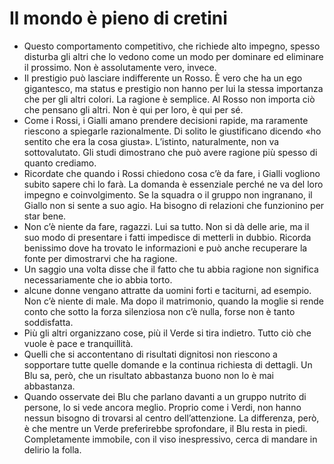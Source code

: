 # Il mondo è pieno di cretini
- Questo comportamento competitivo, che richiede alto impegno, spesso disturba gli altri che lo vedono come un modo per dominare ed eliminare il prossimo. Non è assolutamente vero, invece.
- Il prestigio può lasciare indifferente un Rosso. È vero che ha un ego gigantesco, ma status e prestigio non hanno per lui la stessa importanza che per gli altri colori. La ragione è semplice. Al Rosso non importa ciò che pensano gli altri. Non è qui per loro, è qui per sé.
- Come i Rossi, i Gialli amano prendere decisioni rapide, ma raramente riescono a spiegarle razionalmente. Di solito le giustificano dicendo «ho sentito che era la cosa giusta». L’istinto, naturalmente, non va sottovalutato. Gli studi dimostrano che può avere ragione più spesso di quanto crediamo.
- Ricordate che quando i Rossi chiedono cosa c’è da fare, i Gialli vogliono subito sapere chi lo farà. La domanda è essenziale perché ne va del loro impegno e coinvolgimento. Se la squadra o il gruppo non ingranano, il Giallo non si sente a suo agio. Ha bisogno di relazioni che funzionino per star bene.
- Non c’è niente da fare, ragazzi. Lui sa tutto. Non si dà delle arie, ma il suo modo di presentare i fatti impedisce di metterli in dubbio. Ricorda benissimo dove ha trovato le informazioni e può anche recuperare la fonte per dimostrarvi che ha ragione.
- Un saggio una volta disse che il fatto che tu abbia ragione non significa necessariamente che io abbia torto.
- alcune donne vengano attratte da uomini forti e taciturni, ad esempio. Non c’è niente di male. Ma dopo il matrimonio, quando la moglie si rende conto che sotto la forza silenziosa non c’è nulla, forse non è tanto soddisfatta.
- Più gli altri organizzano cose, più il Verde si tira indietro. Tutto ciò che vuole è pace e tranquillità.
- Quelli che si accontentano di risultati dignitosi non riescono a sopportare tutte quelle domande e la continua richiesta di dettagli. Un Blu sa, però, che un risultato abbastanza buono non lo è mai abbastanza.
- Quando osservate dei Blu che parlano davanti a un gruppo nutrito di persone, lo si vede ancora meglio. Proprio come i Verdi, non hanno nessun bisogno di trovarsi al centro dell’attenzione. La differenza, però, è che mentre un Verde preferirebbe sprofondare, il Blu resta in piedi. Completamente immobile, con il viso inespressivo, cerca di mandare in delirio la folla.
